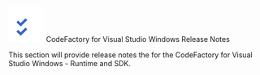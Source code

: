 <a class="brand" >
<img src="../images/releasenotes.png" width=70 /> 
<span class="brand-title">CodeFactory for Visual Studio Windows Release Notes</span>
</a>

This section will provide release notes the for the CodeFactory for Visual Studio Windows - Runtime and SDK.
